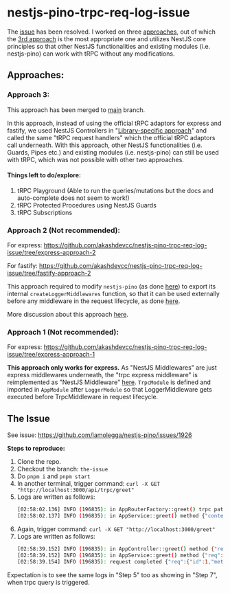 # nestjs-pino-trpc-req-log-issue

The [issue](#the-issue) has been resolved. I worked on three [approaches](#approaches), out of which the [3rd approach](#approach-3) is the most appropriate one and utilizes NestJS core principles so that other NestJS functionalities and existing modules (i.e. nestjs-pino) can work with tRPC without any modifications.

## Approaches:

### Approach 3:
This approach has been merged to [main](https://github.com/akashdevcc/nestjs-pino-trpc-req-log-issue/tree/main) branch.

In this approach, instead of using the official tRPC adaptors for express and fastify, we used NestJS Controllers in "[Library-specific approach](https://docs.nestjs.com/controllers#library-specific-approach)" and called the same "tRPC request handlers" which the official tRPC adaptors call underneath. With this approach, other NestJS functionalities (i.e. Guards, Pipes etc.) and existing modules (i.e. nestjs-pino) can still be used with tRPC, which was not possible with other two approaches.

#### Things left to do/explore:
1. tRPC Playground (Able to run the queries/mutations but the docs and auto-complete does not seem to work!)
2. tRPC Protected Procedures using NestJS Guards
3. tRPC Subscriptions

### Approach 2 (Not recommended):
For express: https://github.com/akashdevcc/nestjs-pino-trpc-req-log-issue/tree/express-approach-2

For fastify: https://github.com/akashdevcc/nestjs-pino-trpc-req-log-issue/tree/fastify-approach-2

This approach required to modify `nestjs-pino` (as done [here](https://github.com/iamolegga/nestjs-pino/compare/master...akashdevcc:nestjs-pino:master)) to export its internal `createLoggerMiddlewares` function, so that it can be used externally before any middleware in the request lifecycle, as done [here](https://github.com/akashdevcc/nestjs-pino-trpc-req-log-issue/blob/express-approach-2/src/main.ts#L19).

More discussion about this approach [here](https://github.com/iamolegga/nestjs-pino/issues/1926#issuecomment-2084910244).

### Approach 1 (Not recommended):
For express: https://github.com/akashdevcc/nestjs-pino-trpc-req-log-issue/tree/express-approach-1

**This approach only works for express.** As "NestJS Middlewares" are just express middlewares underneath, the "trpc express middleware" is reimplemented as "NestJS Middleware" [here](https://github.com/akashdevcc/nestjs-pino-trpc-req-log-issue/blob/express-approach-1/src/trpc.middleware.ts). `TrpcModule` is defined and imported in `AppModule` after `LoggerModule` so that LoggerMiddleware gets executed before TrpcMiddleware in request lifecycle.

## The Issue
See issue: https://github.com/iamolegga/nestjs-pino/issues/1926

**Steps to reproduce:**
1. Clone the repo.
2. Checkout the branch: `the-issue`
3. Do `pnpm i` and `pnpm start`
4. In another terminal, trigger command: `curl -X GET "http://localhost:3000/api/trpc/greet"`
5. Logs are written as follows:
    ```sh
    [02:58:02.136] INFO (196835): in AppRouterFactory::greet() trpc path {"context":"AppRouterFactory"}
    [02:58:02.137] INFO (196835): in AppService::greet() method {"context":"AppService"}
    ```
6. Again, trigger command: `curl -X GET "http://localhost:3000/greet"`
7. Logs are written as follows:
    ```sh
    [02:58:39.152] INFO (196835): in AppController::greet() method {"req":{"id":1,"method":"GET","url":"/greet","query":{},"params":{"0":"greet"},"headers":{"host":"localhost:3000","user-agent":"curl/7.81.0","accept":"*/*"},"remoteAddress":"::ffff:127.0.0.1","remotePort":34612},"context":"AppController"}
    [02:58:39.152] INFO (196835): in AppService::greet() method {"req":{"id":1,"method":"GET","url":"/greet","query":{},"params":{"0":"greet"},"headers":{"host":"localhost:3000","user-agent":"curl/7.81.0","accept":"*/*"},"remoteAddress":"::ffff:127.0.0.1","remotePort":34612},"context":"AppService"}
    [02:58:39.154] INFO (196835): request completed {"req":{"id":1,"method":"GET","url":"/greet","query":{},"params":{"0":"greet"},"headers":{"host":"localhost:3000","user-agent":"curl/7.81.0","accept":"*/*"},"remoteAddress":"::ffff:127.0.0.1","remotePort":34612},"res":{"statusCode":200,"headers":{"x-powered-by":"Express","content-type":"text/html; charset=utf-8","content-length":"12","etag":"W/\"c-Lve95gjOVATpfV8EL5X4nxwjKHE\""}},"responseTime":3}
    ```
Expectation is to see the same logs in "Step 5" too as showing in "Step 7", when trpc query is triggered.